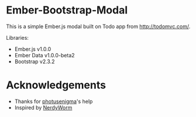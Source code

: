Ember-Bootstrap-Modal
=====================

This is a simple Ember.js modal built on Todo app from http://todomvc.com/.

Libraries: 

* Ember.js v1.0.0
* Ember Data v1.0.0-beta2
* Bootstrap v2.3.2

Acknowledgements
=====================
* Thanks for <a href="https://github.com/photusenigma">photusenigma</a>'s help
* Inspired by <a href="https://github.com/nerdyworm/ember-examples-modals">NerdyWorm</a>
